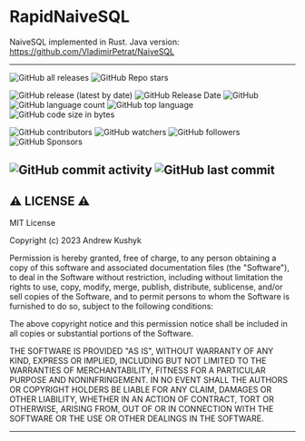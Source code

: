 # RapidNaiveSQL

NaiveSQL implemented in Rust. Java version: https://github.com/VladimirPetrat/NaiveSQL

---
![GitHub all releases](https://img.shields.io/github/downloads/git-user-cpp/RapidNaiveSQL/total?color=00FF00&logo=GitHub&logoColor=00FF00&style=plastic)
![GitHub Repo stars](https://img.shields.io/github/stars/git-user-cpp/RapidNaiveSQL?color=FFFF00&logo=github&logoColor=FFFF00&style=plastic)

![GitHub release (latest by date)](https://img.shields.io/github/v/release/git-user-cpp/RapidNaiveSQL?color=ff0000&logo=github&logoColor=ff0000&style=plastic)
![GitHub Release Date](https://img.shields.io/github/release-date/git-user-cpp/RapidNaiveSQL?color=ff4500&logo=github&logoColor=ff4500&style=plastic)
![GitHub](https://img.shields.io/github/license/git-user-cpp/RapidNaiveSQL?color=FFD700&logo=github&logoColor=FFD700&style=plastic)
![GitHub language count](https://img.shields.io/github/languages/count/git-user-cpp/RapidNaiveSQL?color=7FFFD4&logo=github&logoColor=7FFFD4&style=plastic)
![GitHub top language](https://img.shields.io/github/languages/top/git-user-cpp/RapidNaiveSQL?color=red&logo=github&logoColor=red&style=plastic)
![GitHub code size in bytes](https://img.shields.io/github/languages/code-size/git-user-cpp/RapidNaiveSQL?color=00BFFF&logo=github&logoColor=00BFFF&style=plastic)

![GitHub contributors](https://img.shields.io/github/contributors-anon/git-user-cpp/RapidNaiveSQL?color=ff0000&logo=github&logoColor=ff0000&style=plastic)
![GitHub watchers](https://img.shields.io/github/watchers/git-user-cpp/RapidNaiveSQL?color=DC143C&logo=github&logoColor=DC143C&style=plastic)
![GitHub followers](https://img.shields.io/github/followers/git-user-cpp?color=7FFF00&logo=github&logoColor=7FFF00&style=plastic)
![GitHub Sponsors](https://img.shields.io/github/sponsors/git-user-cpp?color=00FFFF&logo=github&logoColor=00FFFF&style=plastic)

![GitHub commit activity](https://img.shields.io/github/commit-activity/y/git-user-cpp/RapidNaiveSQL?color=98FB98&logo=github&logoColor=98FB98&style=plastic)
![GitHub last commit](https://img.shields.io/github/last-commit/git-user-cpp/RapidNaiveSQL?color=98FB98&logo=github&logoColor=98FB98&style=plastic)
---

## ⚠️ LICENSE ⚠️
MIT License

Copyright (c) 2023 Andrew Kushyk

Permission is hereby granted, free of charge, to any person obtaining a copy
of this software and associated documentation files (the "Software"), to deal
in the Software without restriction, including without limitation the rights
to use, copy, modify, merge, publish, distribute, sublicense, and/or sell
copies of the Software, and to permit persons to whom the Software is
furnished to do so, subject to the following conditions:

The above copyright notice and this permission notice shall be included in all
copies or substantial portions of the Software.

THE SOFTWARE IS PROVIDED "AS IS", WITHOUT WARRANTY OF ANY KIND, EXPRESS OR
IMPLIED, INCLUDING BUT NOT LIMITED TO THE WARRANTIES OF MERCHANTABILITY,
FITNESS FOR A PARTICULAR PURPOSE AND NONINFRINGEMENT. IN NO EVENT SHALL THE
AUTHORS OR COPYRIGHT HOLDERS BE LIABLE FOR ANY CLAIM, DAMAGES OR OTHER
LIABILITY, WHETHER IN AN ACTION OF CONTRACT, TORT OR OTHERWISE, ARISING FROM,
OUT OF OR IN CONNECTION WITH THE SOFTWARE OR THE USE OR OTHER DEALINGS IN THE
SOFTWARE.

---
